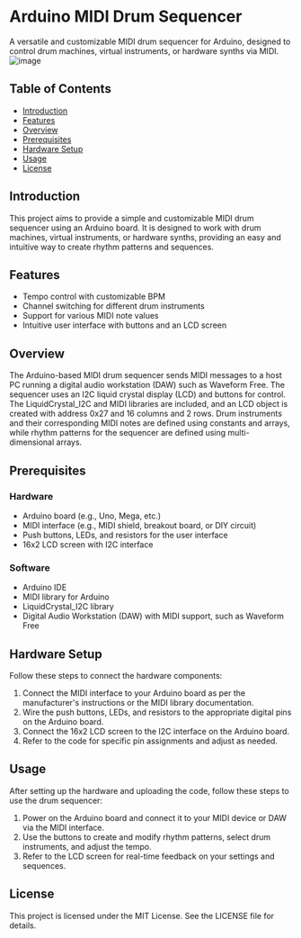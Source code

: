 
# Arduino MIDI Drum Sequencer

A versatile and customizable MIDI drum sequencer for Arduino, designed to control drum machines, virtual instruments, or hardware synths via MIDI.
![image](https://user-images.githubusercontent.com/98264095/236213322-418d5a74-1b8f-427f-88ee-cc4905032238.png)

## Table of Contents

- [Introduction](#introduction)
- [Features](#features)
- [Overview](#overview)
- [Prerequisites](#prerequisites)
- [Hardware Setup](#hardware-setup)
- [Usage](#usage)
- [License](#license)

## Introduction

This project aims to provide a simple and customizable MIDI drum sequencer using an Arduino board. It is designed to work with drum machines, virtual instruments, or hardware synths, providing an easy and intuitive way to create rhythm patterns and sequences.

## Features

- Tempo control with customizable BPM
- Channel switching for different drum instruments
- Support for various MIDI note values
- Intuitive user interface with buttons and an LCD screen

## Overview

The Arduino-based MIDI drum sequencer sends MIDI messages to a host PC running a digital audio workstation (DAW) such as Waveform Free. The sequencer uses an I2C liquid crystal display (LCD) and buttons for control. The LiquidCrystal_I2C and MIDI libraries are included, and an LCD object is created with address 0x27 and 16 columns and 2 rows. Drum instruments and their corresponding MIDI notes are defined using constants and arrays, while rhythm patterns for the sequencer are defined using multi-dimensional arrays.

## Prerequisites

### Hardware

- Arduino board (e.g., Uno, Mega, etc.)
- MIDI interface (e.g., MIDI shield, breakout board, or DIY circuit)
- Push buttons, LEDs, and resistors for the user interface
- 16x2 LCD screen with I2C interface

### Software

- Arduino IDE
- MIDI library for Arduino
- LiquidCrystal_I2C library
- Digital Audio Workstation (DAW) with MIDI support, such as Waveform Free

## Hardware Setup

Follow these steps to connect the hardware components:

1. Connect the MIDI interface to your Arduino board as per the manufacturer's instructions or the MIDI library documentation.
2. Wire the push buttons, LEDs, and resistors to the appropriate digital pins on the Arduino board.
3. Connect the 16x2 LCD screen to the I2C interface on the Arduino board.
4. Refer to the code for specific pin assignments and adjust as needed.

## Usage

After setting up the hardware and uploading the code, follow these steps to use the drum sequencer:

1. Power on the Arduino board and connect it to your MIDI device or DAW via the MIDI interface.
2. Use the buttons to create and modify rhythm patterns, select drum instruments, and adjust the tempo.
3. Refer to the LCD screen for real-time feedback on your settings and sequences.

## License

This project is licensed under the MIT License. See the LICENSE file for details.
